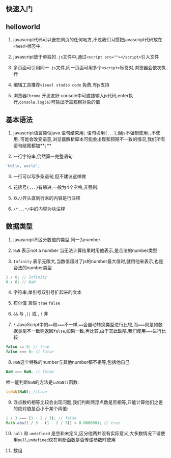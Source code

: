 ## 快速入门
## helloworld

1. javascript代码可以嵌在网页的任何地方,不过我们习惯把javascript代码放在`<head>`标签中.

2. javascript放于单独的`.js`文件中,通过`<script src=""></script>`引入文件

3. 多页面可引用同一`.js`文件,同一页面可用多个`<script>`标签对,浏览器会依次执行

4. 编辑工具推荐`visual studio code` 免费,有js支持

5. 浏览器`Chrome` 开发友好 console中可直接输入js代码,enter执行,`console.log(a)`可输出所需观察对象的值

## 基本语法
1. javascript语言类似java 语句结束用`;` 语句块用`{...}`,但js不强制使用`;`,不使用`;`可能会改变语意,浏览器解析脚本可能会出现和预期不一致的情况,我们所有语句结尾都加**`;`**


2. 一行字符串,仍然算一完整语句
```javascript
'Hello, world';
```

3. 一行可以写多条语句,但不建议这样做

4. 花括号`{...}`有缩进,一般为4个空格,非强制.

5. 以`//`开头直到行末的内容是行注释

6. `/*...*/`中的内容为块注释

## 数据类型
1. javascript不区分数值的类型,同一为number

2. `NaN` 表示not a number  当无法计算结果时用他表示,是合法的number类型

3. `Infinity` 表示无限大,当数值超过了js的number最大值时,就用他来表示,也是合法的number类型
```javascript
2 / 0; // Infinity
0 / 0; // NaN
```

4. 字符串,单引号双引号扩起来的文本

5. 布尔值 真假 `true` `false` 

6. `&&` 与 ,`||` 或 , `!` 非 

7. `*` JavaScript中的`==`和`===`不一样,`==`会自动转换类型进行比较,而`===`则是如数据类型不一致则返回`false`,如果一致,再比较,由于其此缺陷,我们使用`===`进行比较
```javascript
false == 0; // true
false === 0; // false
```

8. `NaN`这个特殊的number与其他number都不相等,包括他自己
```javascript
NaN === NaN; // false
```
唯一能判断`NaN`的方法是`isNaN()`函数:
```javascript
isNaN(NaN); //true
```

9. 浮点数的相等比较会出现问题,我们判断两浮点数是否相等,只能计算他们之差的绝对值是否小于某个阈值:
```javascript
1 / 3 === (1 - 2 / 3); // false
Math.abs(1 / 3 - (1 - 2 / 3)) < 0.0000001; // true
```

10. `null` 和 `undefined` 是空和未定义,区分他两并没有实际意义,大多数情况下请使用`null`,`undefined`仅在判断函数是否传递参数时使用

11. 数组
